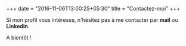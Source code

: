 +++
date = "2016-11-06T13:00:25+05:30"
title = "Contactez-moi"
+++

Si mon profil vous intéresse, n'hésitez pas à me contacter par **mail** ou **Linkedin**.

A bientôt !

